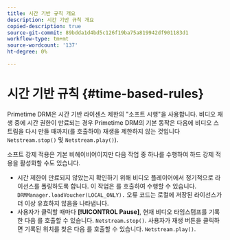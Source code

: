 ```yaml
---
title: 시간 기반 규칙 개요
description: 시간 기반 규칙 개요
copied-description: true
source-git-commit: 89bdda1d4bd5c126f19ba75a819942df901183d1
workflow-type: tm+mt
source-wordcount: '137'
ht-degree: 0%

---
```



# 시간 기반 규칙 {#time-based-rules}

Primetime DRM은 시간 기반 라이센스 제한의 &quot;소프트 시행&quot;을 사용합니다. 비디오 재생 중에 시간 권한이 만료되는 경우 Primetime DRM의 기본 동작은 다음에 비디오 스트림을 다시 만들 때까지(를 호출하여) 재생을 제한하지 않는 것입니다 `Netstream.stop()` 및 `Netstream.play()`).

소프트 강제 적용은 기본 비헤이비어이지만 다음 작업 중 하나를 수행하여 하드 강제 적용을 활성화할 수도 있습니다.

* 시간 제한이 만료되지 않았는지 확인하기 위해 비디오 플레이어에서 정기적으로 라이선스를 폴링하도록 합니다. 이 작업은 를 호출하여 수행할 수 있습니다. `DRMManager.loadVoucher(LOCAL_ONLY).` 오류 코드는 로컬에 저장된 라이선스가 더 이상 유효하지 않음을 나타냅니다.
* 사용자가 클릭할 때마다 **[!UICONTROL Pause]**, 현재 비디오 타임스탬프를 기록한 다음 를 호출할 수 있습니다. `Netstream.stop()`. 사용자가 재생 버튼을 클릭하면 기록된 위치를 찾은 다음 를 호출할 수 있습니다. `Netstream.play()`.